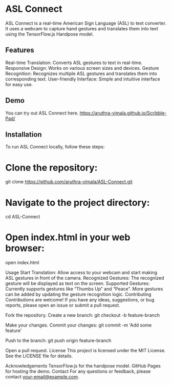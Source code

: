 # ASL Connect
ASL Connect is a real-time American Sign Language (ASL) to text converter. It uses a webcam to capture hand gestures and translates them into text using the TensorFlow.js Handpose model.

## Features
Real-time Translation: Converts ASL gestures to text in real-time.
Responsive Design: Works on various screen sizes and devices.
Gesture Recognition: Recognizes multiple ASL gestures and translates them into corresponding text.
User-friendly Interface: Simple and intuitive interface for easy use.

## Demo
You can try out ASL Connect here.
https://aruthra-vimala.github.io/Scribble-Pad/

## Installation
To run ASL Connect locally, follow these steps:

# Clone the repository:
git clone https://github.com/aruthra-vimala/ASL-Connect.git

# Navigate to the project directory:
cd ASL-Connect

# Open index.html in your web browser:
open index.html

Usage
Start Translation: Allow access to your webcam and start making ASL gestures in front of the camera.
Recognized Gestures: The recognized gesture will be displayed as text on the screen.
Supported Gestures: Currently supports gestures like “Thumbs Up” and “Peace”. More gestures can be added by updating the gesture recognition logic.
Contributing
Contributions are welcome! If you have any ideas, suggestions, or bug reports, please open an issue or submit a pull request.

Fork the repository.
Create a new branch:
git checkout -b feature-branch

Make your changes.
Commit your changes:
git commit -m 'Add some feature'

Push to the branch:
git push origin feature-branch

Open a pull request.
License
This project is licensed under the MIT License. See the LICENSE file for details.

Acknowledgements
TensorFlow.js for the handpose model.
GitHub Pages for hosting the demo.
Contact
For any questions or feedback, please contact your-email@example.com.
